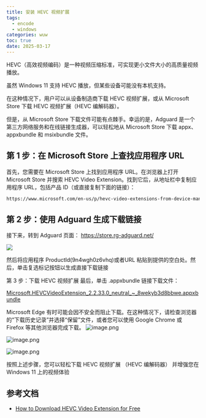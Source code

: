 ```yaml
---
title: 安装 HEVC 视频扩展
tags:
  - encode
  - windows
categories: wuw
toc: true
date: 2025-03-17
---
```




HEVC（高效视频编码）是一种视频压缩标准，可实现更小文件大小的高质量视频播放。


<!-- more -->


虽然 Windows 11 支持 HEVC 播放，但某些设备可能没有本机支持。

在这种情况下，用户可以从设备制造商下载 HEVC 视频扩展，或从 Microsoft Store 下载 HEVC 视频扩展（HEVC 编解码器）。

但是，从 Microsoft Store 下载文件可能有点棘手。幸运的是，Adguard 是一个第三方网络服务和在线链接生成器，可以轻松地从 Microsoft Store 下载 appx、appxbundle 和 msixbundle 文件。


## 第 1 步：在 Microsoft Store 上查找应用程序 URL
首先，您需要在 Microsoft Store 上找到应用程序 URL。在浏览器上打开 Microsoft Store 并搜索 HEVC Video Extension。找到它后，从地址栏中复制应用程序 URL，包括产品 ID（或直接复制下面的链接）：

```bash
https://www.microsoft.com/en-us/p/hevc-video-extensions-from-device-manufacturer/9n4wgh0z6vhq
```

## 第 2 步：使用 Adguard 生成下载链接

接下来，转到 Adguard 页面：
https://store.rg-adguard.net/

![](http://test-fsservice.oss-cn-shanghai.aliyuncs.com/fs/test/2025/202503211403191.png)

然后将应用程序 ProductId(9n4wgh0z6vhq)或者URL 粘贴到提供的空白处。然后，单击复选标记按钮以生成直接下载链接


第 3 步：下载 HEVC 视频扩展
最后，单击 .appxbundle 链接下载文件：

[Microsoft.HEVCVideoExtension_2.2.33.0_neutral_~_8wekyb3d8bbwe.appxbundle](http://tlu.dl.delivery.mp.microsoft.com/filestreamingservice/files/a7ade244-82e3-433c-85f7-f027e942e62f?P1=1742537673&P2=404&P3=2&P4=b%2b5erircHhje2c8%2fVk8CI%2f%2bM%2bmbpp8eex4CdFaX6K9Ts8UhmsioDHXn2svyTTfWD0KsQLxvsKVBuDXc03lBoCw%3d%3d)

Microsoft Edge 有时可能会因不安全而阻止下载。在这种情况下，请检查浏览器的“下载历史记录”并选择“保留”文件，或者您可以使用 Google Chrome 或 Firefox 等其他浏览器完成下载。
![image.png](http://test-fsservice.oss-cn-shanghai.aliyuncs.com/fs/test/2025/202503211406801.png)

![image.png](http://test-fsservice.oss-cn-shanghai.aliyuncs.com/fs/test/2025/202503211407793.png)

![image.png](http://test-fsservice.oss-cn-shanghai.aliyuncs.com/fs/test/2025/202503211407830.png)

 

按照上述步骤，您可以轻松下载 HEVC 视频扩展 （HEVC 编解码器） 并增强您在 Windows 11 上的视频体验

## 参考文档
 - [How to Download HEVC Video Extension for Free](https://www.free-codecs.com/guides/how_to_download_hevc_video_extension_for_free.htm)